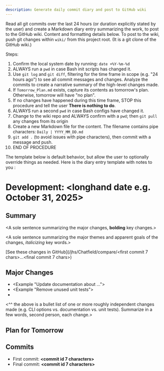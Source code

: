 ```yaml
---
description: Generate daily commit diary and post to GitHub wiki
---
```


Read all git commits over the last 24 hours (or duration explicitly stated by the user) and create a Markdown diary entry summarizing the work, to post to the GitHub wiki. Content and formatting details below. To post to the wiki, push git changes within `wiki/` from this project root. (It is a git clone of the GitHub wiki.)

Steps:

1. Confirm the local system date by running: `date +%Y-%m-%d`
2. ALWAYS run a `pwd` in case Bash init scripts has changed it.
3. Use `git log` and `git diff`, filtering for the time frame in scope (e.g. "24 hours ago") to see all commit messages and changes. Analyze the commits to create a narrative summary of the high-level changes made.
4. If `Tomorrow_Plan.md` exists, capture its contents as tomorrow's plan. Otherwise, tomorrow will have "no plan".
5. If no changes have happened during this time frame, STOP this procedure and tell the user **There is nothing to do**.
6. ALWAYS run a second `pwd` in case Bash configs have changed it.
7. Change to the wiki repo and ALWAYS confirm with a `pwd`; then `git pull` any changes from its origin
8. Create a new Markdown file for the content. The filename contains pipe characters: `Daily | YYYY_MM_DD.md`
9. `git add .` (to avoid issues with pipe characters), then commit with a message and push.
10. END OF PROCEDURE

The template below is default behavior, but allow the user to optionally override things as needed. Here is the diary entry template with notes to you <in angle brackets>:

# Development: <longhand date e.g. October 31, 2025>

## Summary

<A sole sentence summarizing the major changes, **bolding** key changes.>

<A sole sentence summarizing the major themes and apparent goals of the changes, *italicizing* key words.>

[See these changes in GitHub](/jhs/Chatfield/compare/<first commit 7 chars>...<final commit 7 chars>)

## Major Changes

* <Example "Update documentation about ...">
* <Example "Remove unused unit tests">
* <Etc>
<^^ the above is a bullet list of one or more roughly independent changes made (e.g. CLI options vs. documentation vs. unit tests). Summarize in a few words, second person, each change.>

## Plan for Tomorrow <But omit this entire section if there is no plan for tomorrow>

<Short summary of plan for tomorrow as apparent from uncommited changes>

## Commits

* First commit: **<commit id 7 characters>**
* Final commit: **<commit id 7 characters>**
